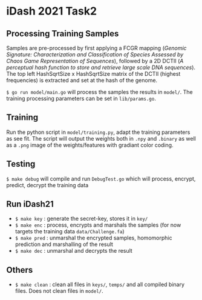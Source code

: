 # iDash 2021 Task2

## Processing Training Samples

Samples are pre-processed by first applying a FCGR mapping (_Genomic Signature: Characterization and Classification of Species Assessed
by Chaos Game Representation of Sequences_), followed by a 2D DCTII (_A perceptual hash function to store and retrieve large scale DNA sequences_).
The top left HashSqrtSize x HashSqrtSize matrix of the DCTII (highest frequencies) is extracted and set at the hash of the genome.

`$ go run model/main.go` will process the samples the results in `model/`.
The training processing parameters can be set in `lib/params.go`.

## Training

Run the python script in `model/training.py`, adapt the training parameters as see fit.
The script will output the weights both in `.npy` and `.binary` as well as a `.png` image
of the weights/features with gradiant color coding.


## Testing
`$ make debug` will compile and run `DebugTest.go` which will process, encrypt, predict, decrypt the training data

## Run iDash21
- `$ make key` : generate the secret-key, stores it in `key/`
- `$ make enc` : process,  encrypts and marshals the samples (for now targets the training data `data/Challenge.fa`)
- `$ make pred` : unmarshal the encrypted samples, homomorphic prediction and marshalling of the result
- `$ make dec` : unmarshal and decrypts the result

## Others
- `$ make clean` : clean all files in `keys/`, `temps/` and all compiled binary files. Does not clean files in `model/`.
